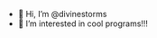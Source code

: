 - 👋 Hi, I’m @divinestorms
- 👀 I’m interested in cool programs!!!

<!---
divinestorms/divinestorms is a ✨ special ✨ repository because its `README.md` (this file) appears on your GitHub profile.
You can click the Preview link to take a look at your changes.
--->
